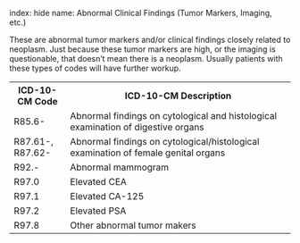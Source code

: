 index: hide
name: Abnormal Clinical Findings (Tumor Markers, Imaging, etc.)

These are abnormal tumor markers and/or clinical findings closely related to neoplasm. Just because these tumor markers are high, or the imaging is questionable, that doesn’t mean there is a neoplasm. Usually patients with these types of codes will have further workup.

<table class="table table-striped">
	<tbody><tr>
		<th width="20%" scope="col">ICD-10-CM Code</th>
		<th scope="col">ICD-10-CM Description</th>
	</tr>
	<tr>
		<td>R85.6-</td>
		<td>Abnormal findings on  cytological and histological examination of digestive organs </td>
	</tr>
	<tr>
		<td>R87.61-,  R87.62-</td>
		<td>Abnormal findings on  cytological/histological examination of female genital organs </td>
	</tr>
	<tr>
		<td>R92.-</td>
		<td>Abnormal  mammogram</td>
	</tr>
	<tr>
	  <td>R97.0</td>
	  <td>Elevated  CEA</td>
    </tr>
	<tr>
	  <td>R97.1</td>
	  <td>Elevated  CA-125</td>
    </tr>
	<tr>
	  <td>R97.2</td>
	  <td>Elevated  PSA</td>
    </tr>
	<tr>
	  <td>R97.8</td>
	  <td>Other  abnormal tumor makers</td>
    </tr>
</tbody></table>
